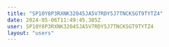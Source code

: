 ```yaml
---
title: "SP10Y8P3RXNK32045JA5V7RDY5J7TNCKSGT9TYTZ4"
date: 2024-05-06T11:49:45.385Z
user: SP10Y8P3RXNK32045JA5V7RDY5J7TNCKSGT9TYTZ4
layout: "users"
---
```

    